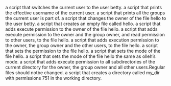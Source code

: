 a script that switches the current user to the user betty.
a script that prints the effective username of the current user.
a script that prints all the groups the current user is part of.
a script that changes the owner of the file hello to the user betty.
a script that creates an empty file called hello.
a script that adds execute permission to the owner of the file hello.
a script that adds execute permission to the owner and the group owner, and read permission to other users, to the file hello.
a script that adds execution permission to the owner, the group owner and the other users, to the file hello.
a script that sets the permission to the file hello.
a script that sets the mode of the file hello.
a script that sets the mode of the file hello the same as olleh’s mode.
a script that adds execute permission to all subdirectories of the current directory for the owner, the group owner and all other users.Regular files should notbe changed.
a script that creates a directory called my_dir with permissions 751 in the working directory.
